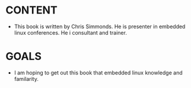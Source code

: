 # CONTENT
- This book is written by Chris Simmonds. He is presenter in embedded linux conferences. He i consultant and trainer.
# GOALS
- I am hoping to get out this book that embedded linux knowledge and familarity.